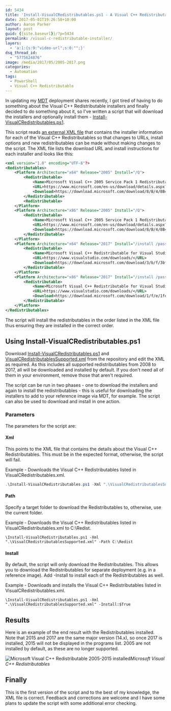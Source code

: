 ```yaml
---
id: 5434
title: 'Install-VisualCRedistributables.ps1 - A Visual C++ Redistributable Installer'
date: 2017-05-01T19:26:58+10:00
author: Aaron Parker
layout: post
guid: {{site.baseurl}}/?p=5434
permalink: /visual-c-redistributable-installer/
layers:
  - 'a:1:{s:9:"video-url";s:0:"";}'
dsq_thread_id:
  - "5775624876"
image: /media/2017/05/2005-2017.png
categories:
  - Automation
tags:
  - PowerShell
  - Visual C++ Redistributable
---
```

In updating my [MDT]({{site.baseurl}}/tag/mdt/) deployment shares recently, I got tired of having to do something about the Visual C++ Redistributable installers and finally decided to do something about it, so I've written a script that will download the installers and optionally install them - [Install-VisualCRedistributables.ps1](https://github.com/aaronparker/Install-VisualCRedistributables).

This script reads [an external XML file](https://github.com/aaronparker/Install-VisualCRedistributables/blob/master/bin/VisualCRedistributablesSupported.xml) that contains the installer information for each of the Visual C++ Redistributables so that changes to URLs, install options and new redistributables can be made without making changes to the script. The XML file lists the download URL and install instructions for each installer and looks like this:

```xml
<xml version="1.0" encoding="UTF-8"?>
<Redistributables>
    <Platform Architecture="x64" Release="2005" Install="/Q">
        <Redistributable>
            <Name>Microsoft Visual C++ 2005 Service Pack 1 Redistributable Package MFC Security Update</Name>
            <URL>https://www.microsoft.com/en-us/download/details.aspx?id=26347</URL>
            <Download>https://download.microsoft.com/download/8/B/4/8B42259F-5D70-43F4-AC2E-4B208FD8D66A/vcredist_x64.EXE</Download>
        </Redistributable>
        <Redistributable>
    </Platform>
    <Platform Architecture="x86" Release="2005" Install="/Q">
        <Redistributable>
            <Name>Microsoft Visual C++ 2005 Service Pack 1 Redistributable Package MFC Security Update</Name>
            <URL>https://www.microsoft.com/en-us/download/details.aspx?id=26347</URL>
            <Download>https://download.microsoft.com/download/8/B/4/8B42259F-5D70-43F4-AC2E-4B208FD8D66A/vcredist_x86.EXE</Download>
        </Redistributable>
    </Platform>
    <Platform Architecture="x64" Release="2017" Install="/install /passive /norestart">
        <Redistributable>
            <Name>Microsoft Visual C++ Redistributable for Visual Studio 2017</Name>
            <URL>https://www.visualstudio.com/downloads/</URL>
            <Download>https://download.microsoft.com/download/3/b/f/3bf6e759-c555-4595-8973-86b7b4312927/vc_redist.x64.exe</Download>
        </Redistributable>
    </Platform>
    <Platform Architecture="x86" Release="2017" Install="/install /passive /norestart">
        <Redistributable>
            <Name>Microsoft Visual C++ Redistributable for Visual Studio 2017</Name>
            <URL>https://www.visualstudio.com/downloads/</URL>
            <Download>https://download.microsoft.com/download/1/f/e/1febbdb2-aded-4e14-9063-39fb17e88444/vc_redist.x86.exe</Download>
        </Redistributable>
    </Platform>
</Redistributables>
```

The script will install the redistributables in the order listed in the XML file thus ensuring they are installed in the correct order.

## Using Install-VisualCRedistributables.ps1

Download [Install-VisualCRedistributables.ps1](https://github.com/aaronparker/Install-VisualCRedistributables/blob/master/bin/Install-VisualCRedistributables.ps1) and [VisualCRedistributablesSupported.xml](https://github.com/aaronparker/Install-VisualCRedistributables/blob/master/bin/VisualCRedistributablesSupported.xml) from the repository and edit the XML as required. As this includes all supported redistributables from 2008 to 2017, all will be downloaded and installed by default. If you don't need all of them in your environment, remove those that aren't required.

The script can be run in two phases - one to download the installers and again to install the redistributables - this is useful for downloading the installers to add to your reference image via MDT, for example. The script can also be used to download and install in one action.

### Parameters

The parameters for the script are:

#### Xml

This points to the XML file that contains the details about the Visual C++ Redistributables. This must be in the expected format, otherwise, the script will fail.

Example - Downloads the Visual C++ Redistributables listed in VisualCRedistributables.xml.

```powershell
.\Install-VisualCRedistributables.ps1 -Xml ".\VisualCRedistributablesSupported.xml"
```

#### Path

Specify a target folder to download the Redistributables to, otherwise, use the current folder.

Example - Downloads the Visual C++ Redistributables listed in VisualCRedistributables.xml to C:\Redist.

```powershell.
\Install-VisualCRedistributables.ps1 -Xml ".\VisualCRedistributablesSupported.xml" -Path C:\Redist
```

#### Install

By default, the script will only download the Redistributables. This allows you to download the Redistributables for separate deployment (e.g. in a reference image). Add -Install to install each of the Redistributables as well.

Example - Downloads and installs the Visual C++ Redistributables listed in VisualCRedistributables.xml.

```powershell.
\Install-VisualCRedistributables.ps1 -Xml ".\VisualCRedistributablesSupported.xml" -Install:$True
```

## Results

Here is an example of the end result with the Redistributables installed. Note that 2015 and 2017 are the same major version (14.x), so once 2017 is installed, 2015 will not be displayed in the programs list. 2005 are not installed by default, as these are no longer supported.

![Microsoft Visual C++ Redistributable 2005-2015 installed]({{site.baseurl}}/media/2017/05/2005-2017.png)*Microsoft Visual C++ Redistributables*

## Finally

This is the first version of the script and to the best of my knowledge, the XML file is correct. Feedback and corrections are welcome and I have some plans to update the script with some additional error checking.
